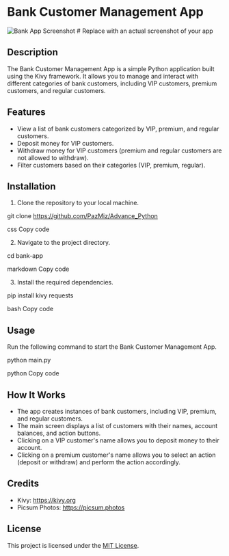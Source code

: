 # Bank Customer Management App

![Bank App Screenshot](/path/to/screenshot.png)  # Replace with an actual screenshot of your app

## Description

The Bank Customer Management App is a simple Python application built using the Kivy framework. It allows you to manage and interact with different categories of bank customers, including VIP customers, premium customers, and regular customers.

## Features

- View a list of bank customers categorized by VIP, premium, and regular customers.
- Deposit money for VIP customers.
- Withdraw money for VIP customers (premium and regular customers are not allowed to withdraw).
- Filter customers based on their categories (VIP, premium, regular).

## Installation

1. Clone the repository to your local machine.

git clone https://github.com/PazMiz/Advance_Python

css
Copy code

2. Navigate to the project directory.

cd bank-app

markdown
Copy code

3. Install the required dependencies.

pip install kivy
requests

bash
Copy code

## Usage

Run the following command to start the Bank Customer Management App.

python main.py

python
Copy code

## How It Works

- The app creates instances of bank customers, including VIP, premium, and regular customers.
- The main screen displays a list of customers with their names, account balances, and action buttons.
- Clicking on a VIP customer's name allows you to deposit money to their account.
- Clicking on a premium customer's name allows you to select an action (deposit or withdraw) and perform the action accordingly.

## Credits

- Kivy: https://kivy.org
- Picsum Photos: https://picsum.photos

## License

This project is licensed under the [MIT License](LICENSE).
